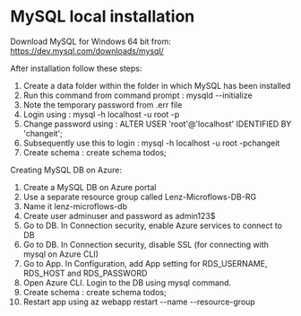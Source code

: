 # MySQL local installation

Download MySQL for Windows 64 bit from:
https://dev.mysql.com/downloads/mysql/

After installation follow these steps:
1) Create a data folder within the folder in which MySQL has been installed
2) Run this command from command prompt : mysqld --initialize
3) Note the temporary password from .err file
4) Login using : mysql -h localhost -u root -p<your temporary password>
5) Change password using : ALTER USER 'root'@'localhost' IDENTIFIED BY 'changeit';
6) Subsequently use this to login : mysql -h localhost -u root -pchangeit
7) Create schema : create schema todos;

Creating MySQL DB on Azure:
1) Create a MySQL DB on Azure portal
2) Use a separate resource group called Lenz-Microflows-DB-RG
3) Name it lenz-microflows-db
4) Create user adminuser and password as admin123$
5) Go to DB. In Connection security, enable Azure services to connect to DB
6) Go to DB. In Connection security, disable SSL (for connecting with mysql on Azure CLI)
7) Go to App. In Configuration, add App setting for RDS_USERNAME, RDS_HOST and RDS_PASSWORD
8) Open Azure CLI. Login to the DB using mysql command.
9) Create schema : create schema todos;
10) Restart app using az webapp restart --name <app name> --resource-group <resource group name>
 